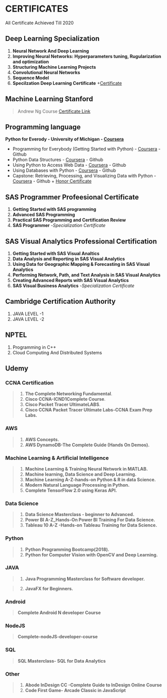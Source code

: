 # CERTIFICATES
All Certificate Achieved Till 2020

    

## Deep Learning Specialization
1. **Neural Network And Deep Learning**                                                   
2. **Improving Neural Networks: Hyperparameters tuning, Rugularization and optimization** 
3. **Structuring Machine Learning Projects**  
4. **Convolutional Neural Networks**  
5. **Sequence Model** 
6. **Specilzation Deep Learning Certificate** +<a target="_blank" href="https://coursera.org/share/801ba65b562025d70be0354c1a3365e0">Certificate</a>                 

## Machine Learning Stanford
> Andrew Ng Course <a target="_blank" href="https://www.coursera.org/account/accomplishments/records/JL34FB4CPYY6">Certificate Link</a>

## Programming language
<b>Python for Everody - University of Michigan - <a target="_blank" href="https://www.coursera.org/specializations/python">Coursera</a></b>

* Programming for Everybody (Getting Started with Python) - <a target="_blank" href="https://www.coursera.org/learn/python">Coursera</a> - Github
* Python Data Structures - <a target="_blank" href="https://www.coursera.org/learn/python-data">Coursera</a> - Github
* Using Python to Access Web Data - <a target="_blank" href="https://www.coursera.org/learn/python-network-data">Coursera</a> - Github
* Using Databases with Python - <a target="_blank" href="https://www.coursera.org/learn/python-databases">Coursera</a> - Github
* Capstone: Retrieving, Processing, and Visualizing Data with Python - <a target="_blank" href="https://www.coursera.org/learn/python-data-visualization">Coursera</a> - Github  + <a target=_blank href="https://coursera.org/share/ec8bb07c4377822c168765cfc45eedd1">Honor Certificate</a>              

## SAS Programmer Profeesional Certificate
1. **Getting Started with SAS programming**
2. **Advanced SAS Programming**
3. **Practical SAS Programming and Certification Review**
4. **SAS Programmer** -*Specialization Certificate*

## SAS Visual Analytics Professional Certification
1. **Getting Started with SAS Visual Analtics**
2. **Data Analysis and Reporting in SAS Visual Analytics**
3. **Using Data for Geographic Mapping & Forecasting in SAS Visual Analytics**            
4. **Performing Network, Path, and Text Analysis in SAS Visual Analytics**
5. **Creating Advanced Reports with SAS Visual Analytics**
6. **SAS Visual Business Analytics** -*Specialization Certificate*

## Cambridge Certification Authority
1. JAVA LEVEL -1      
2. JAVA LEVEL -2  

## NPTEL
1. Programming in C++                                                                 
2. Cloud Computing And Distributed Systems    

## Udemy

###  CCNA Certification
> 1. **The Complete Networking Fundamental**.
> 2. **Cisco CCNA-ICND1Complete Course**.
> 3. **Cisco Packet Tracer UltimateLABS**.
> 4. **Cisco CCNA Packet Tracer Ultimate Labs-CCNA Exam Prep Labs.**

### AWS
> 1. **AWS Concepts.**
> 2. **AWS DynamoDB-The Complete Guide (Hands On Demos).**

### Machine Learning & Artificial Intelligence
> 1. **Machine Learning & Training Neural Network in MATLAB.**
> 2. **Machine learning, Data Science and Deep Learning.**
> 3. **Machine Learning A-Z-hands-on Python & R in data Science.**
> 4. **Modern Natural Language Processing in Python.**
> 5. **Complete TensorFlow 2.0 using Keras API.**

### Data Science
> 1. **Data Science Masterclass - beginner to Advanced.**
> 2. **Power BI A-Z_Hands-On Power BI Training For Data Science.**
> 3. **Tableau 10 A-Z -Hands-on Tableau Training for Data Science.**

### Python 
> 1. **Python Programming Bootcamp(2018).**
> 2. **Python for Computer Vision with OpenCV and Deep Learning.**

### JAVA 
> 1. **Java Programming Masterclass for Software developer.**

> 2. **JavaFX for Beginners.**

### Android
> **Complete Android N developer Course**

### NodeJS
> **Complete-nodeJS-developer-course**

### SQL 
> **SQL Masterclass- SQL for Data Analytics**

### Other
> 1. **Abode InDesign CC -Complete Guide to InDesign Online Course**
> 2. **Code First Game- Arcade Classic in JavaScript**
